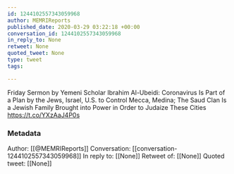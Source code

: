 ```yaml
---
id: 1244102557343059968
author: MEMRIReports
published_date: 2020-03-29 03:22:18 +00:00
conversation_id: 1244102557343059968
in_reply_to: None
retweet: None
quoted_tweet: None
type: tweet
tags:

---
```


Friday Sermon by Yemeni Scholar Ibrahim Al-Ubeidi: Coronavirus Is Part of a Plan by the Jews, Israel, U.S. to Control Mecca, Medina; The Saud Clan Is a Jewish Family Brought into Power in Order to Judaize These Cities https://t.co/YXzAaJ4P0s

### Metadata

Author: [[@MEMRIReports]]
Conversation: [[conversation-1244102557343059968]]
In reply to: [[None]]
Retweet of: [[None]]
Quoted tweet: [[None]]
